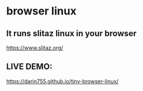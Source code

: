 # browser linux

## It runs slitaz linux in your browser
https://www.slitaz.org/

## LIVE DEMO:  

https://darin755.github.io/tiny-browser-linux/
